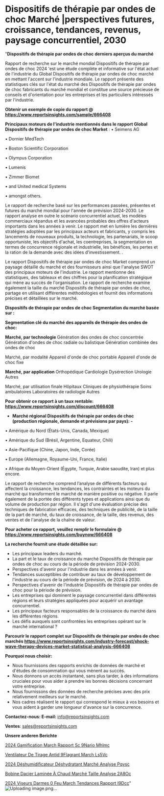 # Dispositifs de thérapie par ondes de choc Marché |perspectives futures, croissance, tendances, revenus, paysage concurrentiel, 2030

"<strong>Dispositifs de thérapie par ondes de choc derniers aperçus du marché</strong>

Rapport de recherche sur le marché mondial Dispositifs de thérapie par ondes de choc 2024 'est une étude complète et informative sur l'état actuel de l'industrie du Global Dispositifs de thérapie par ondes de choc marché en mettant l'accent sur l'industrie mondiale. Le rapport présente des statistiques clés sur l'état du marché des Dispositifs de thérapie par ondes de choc fabricants du marché mondial et constitue une source précieuse de conseils et d'orientation pour les entreprises et les particuliers intéressés par l'industrie.

<strong>Obtenir un exemple de copie du rapport @ <a href=https://www.reportsinsights.com/sample/666408>https://www.reportsinsights.com/sample/666408</a></strong>

<strong>Principaux moteurs de l'industrie mentionnés dans le rapport Global Dispositifs de thérapie par ondes de choc Market</strong> :
• Seimens AG

• Dornier MedTech

• Boston Scientific Corporation

• Olympus Corporation

• Lumenis

• Zimmer Biomet

• and United medical Systems

• amongst others.

Le rapport de recherche basé sur les performances passées, présentes et futures du marché mondial pour l'année de prévision 2024-2030. Le rapport analyse en outre le scénario concurrentiel actuel, les modèles commerciaux répandus et les avancées probables des offres d'acteurs importants dans les années à venir. Le rapport met en lumière les dernières stratégies adoptées par les principaux acteurs et fabricants, y compris les lancements de nouveaux produits, la technologie, les partenariats, le scoop opportuniste, les objectifs d'achat, les coentreprises, la segmentation en termes de concurrence régionale et industrielle, les bénéfices, les pertes et la ration de la demande avec des idées d'investissement. .

Le rapport Dispositifs de thérapie par ondes de choc Market comprend un paysage détaillé du marché et des fournisseurs ainsi que l'analyse SWOT des principaux moteurs de l'industrie. Le rapport mentionne des statistiques, des tableaux et des chiffres pour la planification stratégique qui mène au succès de l'organisation. Le rapport de recherche examine également la taille du marché Dispositifs de thérapie par ondes de choc, partage en utilisant différentes méthodologies et fournit des informations précises et détaillées sur le marché.

<strong>Dispositifs de thérapie par ondes de choc Segmentation du marché basée sur :</strong>

<strong> Segmentation clé du marché des appareils de thérapie des ondes de choc: </strong>

<strong> Marché, par technologie </strong>
Génération des ondes de choc concentrée
Génération d'ondes de choc radiale ou balistique
Génération combinée des ondes de choc

Marché, par modalité
Appareil d'onde de choc portable
Appareil d'onde de choc fixe

<strong> Marché, par application </strong>
Orthopédique
Cardiologie
Dysérection
Urologie
Autres

Marché, par utilisation finale
Hôpitaux
Cliniques de physiothérapie
Soins ambulatoires
Laboratoires de radiologie
Autres

<strong>Pour obtenir ce rapport à un taux rentable: <a href=https://www.reportsinsights.com/discount/666408>https://www.reportsinsights.com/discount/666408</a></strong>
<ul>
  <li><strong>Marché régional Dispositifs de thérapie par ondes de choc (production régionale, demande et prévisions par pays): -</strong></li>
</ul>
• Amérique du Nord (États-Unis, Canada, Mexique)

• Amérique du Sud (Brésil, Argentine, Equateur, Chili)

• Asie-Pacifique (Chine, Japon, Inde, Corée)

• Europe (Allemagne, Royaume-Uni, France, Italie)

• Afrique du Moyen-Orient (Égypte, Turquie, Arabie saoudite, Iran) et plus encore.

Le rapport de recherche comprend l’analyse de différents facteurs qui affectent la croissance, les tendances, les contraintes et les moteurs du marché qui transforment le marché de manière positive ou négative. Il parle également de la portée des différents types et applications ainsi que du volume de production par région. Il s'agit d'une évaluation précise des techniques de fabrication efficaces, des techniques de publicité, de la taille de la part de marché, du taux de croissance, de la taille, des revenus, des ventes et de l'analyse de la chaîne de valeur.

<strong>Pour acheter ce rapport, veuillez remplir le formulaire @   <a href=https://www.reportsinsights.com/buynow/666408>https://www.reportsinsights.com/buynow/666408</a></strong>

<strong>La recherche fournit une étude détaillée sur:</strong>
<ul>
  <li>Les principaux leaders du marché.</li>
  <li>La part et le taux de croissance du marché Dispositifs de thérapie par ondes de choc au cours de la période de prévision 2024-2030.</li>
  <li>Perspectives d'avenir pour l'industrie dans les années à venir.</li>
  <li>Tendances susceptibles de contribuer au taux de développement de l'industrie au cours de la période de prévision, de 2024 à 2030.</li>
  <li>Perspectives d'avenir de l'industrie Dispositifs de thérapie par ondes de choc pour la période de prévision.</li>
  <li>Les entreprises qui dominent le paysage concurrentiel dans différentes régions et leurs stratégies appliquées pour acquérir un avantage concurrentiel.</li>
  <li>Les principaux facteurs responsables de la croissance du marché dans les différentes régions.</li>
  <li>Les défis auxquels sont confrontées les entreprises opérant sur le marché international ?</li>
</ul>

<strong>Parcourir le rapport complet sur Dispositifs de thérapie par ondes de choc marchés <a href=https://www.reportsinsights.com/industry-forecast/shock-wave-therapy-devices-market-statistical-analysis-666408>https://www.reportsinsights.com/industry-forecast/shock-wave-therapy-devices-market-statistical-analysis-666408</a></strong>

<strong>Pourquoi nous choisir:</strong>
<ul>
  <li>Nous fournissons des rapports enrichis de données de marché et d'études de consommation qui vous mènent au succès.</li>
  <li>Nous donnons un accès instantané, sans plus tarder, à des informations cruciales pour vous aider à prendre les bonnes décisions concernant votre entreprise.</li>
  <li>Nous fournissons des données de recherche précises avec des prix relativement meilleurs sur le marché.</li>
  <li>Nos cadres réalisent le rapport qui correspond le mieux à vos besoins et vous aident à garder une longueur d'avance sur la concurrence.</li>
</ul>
<strong>Contactez-nous:
</strong><strong>E-mail:</strong> <a href=mailto:info@reportsinsights.com>info@reportsinsights.com</a>

<strong>Ventes</strong>: <a href=mailto:sales@reportsinsights.com>sales@reportsinsights.com</a>

<strong>Unsere anderen Berichte</strong>

<a href=https://www.linkedin.com/pulse/2024-gamification-march%C3%A9-rapport-sc%C3%A9nario-mhlmc/>2024 Gamification March Rapport Sc 9Nario Mhlmc</a>

<a href=https://www.linkedin.com/pulse/ventilateur-de-tirage-antid%C3%A9flagrant-march%C3%A9-ls5vc/>Ventilateur De Tirage Antid 9Flagrant March Ls5Vc</a>

<a href=https://www.linkedin.com/pulse/2024-déshumidificateur-déshydratant-marché-analyse-pqvsc/>2024 Déshumidificateur Déshydratant Marché Analyse Pqvsc</a>

<a href=https://www.linkedin.com/pulse/bobine-dacier-laminée-à-chaud-marché-taille-analyse-2a8oc/>Bobine Dacier Laminée À Chaud Marché Taille Analyse 2A8Oc</a>

<a href=https://www.linkedin.com/pulse/2024-viseurs-darmes-%C3%A0-feu-march%C3%A9-tendances-rapport-i9dcc/>2024 Viseurs Darmes  0 Feu March Tendances Rapport I9Dcc</a>"
![Uploading image.png…]()
